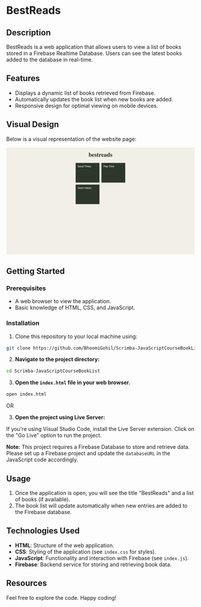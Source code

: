 # BestReads

## Description

BestReads is a web application that allows users to view a list of books stored in a Firebase Realtime Database. Users can see the latest books added to the database in real-time.

## Features

- Displays a dynamic list of books retrieved from Firebase.
- Automatically updates the book list when new books are added.
- Responsive design for optimal viewing on mobile devices.

## Visual Design

Below is a visual representation of the website page:

![Home](index.png)

## Getting Started

### Prerequisites

- A web browser to view the application.
- Basic knowledge of HTML, CSS, and JavaScript.

### Installation

1. Clone this repository to your local machine using:

```bash
git clone https://github.com/BhoomiGohil/Scrimba-JavaScriptCourseBookList.git
```

2. **Navigate to the project directory:**

```bash
cd Scrimba-JavaScriptCourseBookList
```

3. **Open the `index.html` file in your web browser.**

```bash
open index.html
```

OR

3. **Open the project using Live Server:**

If you're using Visual Studio Code, install the Live Server extension.
Click on the "Go Live" option to run the project.

**Note:** This project requires a Firebase Database to store and retrieve data. Please set up a Firebase project and update the `databaseURL` in the JavaScript code accordingly.

## Usage

1. Once the application is open, you will see the title "BestReads" and a list of books (if available).
2. The book list will update automatically when new entries are added to the Firebase database.

## Technologies Used

- **HTML**: Structure of the web application.
- **CSS**: Styling of the application (see `index.css` for styles).
- **JavaScript**: Functionality and interaction with Firebase (see `index.js`).
- **Firebase**: Backend service for storing and retrieving book data.

## Resources

Feel free to explore the code. Happy coding!
